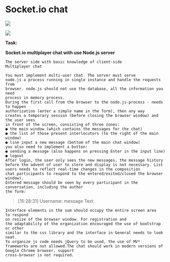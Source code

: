 # Socket.io chat

![](https://lh3.googleusercontent.com/ZX4Lvr0dI6_PAcoYyatE2SNvO9LaRPzWhJAGn8Tr8nemLhsVfO1nvbr0YgkVIHF6Twcvca02sm-BagBPuvWOgPBbYfnh79BysMLnjqhwAc0Ev2YCSLBb-a_Wk7iE-qxUgt4wHVERy3dIwW-ys9ZdWdx22q3GcqjpNZaamHH-P5Veru0LlV2C1Z_8Az1uze7KqiKi8UxAR-6F2Ph6Dypq9SgXMPmfIhYRQmvpepAHmfNG9O_v40sy9-eXcguWEbxwPxZDiSEkodg1uAAac8AoD5BXgkkRVfjWrYbH_7gLSWuDI-y6HXDIo_LX2jMFk_09ML0X8gZeekxS6bj1XQT9BOvoHuiBUJfMni19zSL_2OuK36ErF-4mLecbdUaX4YYuQtyH7bJ-u1InyiWzo9IT4j8Mrgzjuu9rsWe5zDEdOWapOinTgyA1ryBAuCT0VCoHsmndJSyIlgFz5EBpxz3YoR5a4dn8KCo_LSC3JefyD3FEaEdM6cY_DO1cH5dA0cUjT6RYMWBRdGjYjLTN0O3GDt5i4pFL52NARVWVxFSaqLWaiFr5HnEG-jyBHP082hwzb80NMgt0q1jMuv3yLtm6YTdc-jQDrQg=w1211-h939-no)

![](https://lh3.googleusercontent.com/J5fE2dmf5qlV_SnrPdhQVEYfCrNhV8ffO95QtfuN9q0FavEZmZSVH9EhckQxp0_A4DRKrwopGOcvqrz02LwXPHhW8fwpylUenDr2-x_jsQ0XoRBCrZzYAnkDmT-5NdtqflbE30KB1qQu2F2IQyP_3haphXcGsZWtBbtH8o1XvXd-3KMTgSG_Wi4TQarFNnHGj21BIRGIvoY-DbhJy_FUFLxqMQbbwVQ839sI-9jRW59JnFWu9H45hRAEQi6HYiZDgFw4tB5SmZpMw5apc6rCM7hamFhtzvRdYhema6Lf7zqtA9A_PEbSAWbAe8uRP1E8ze4cGbc5PmEw1GZlwoA5T0SgT3G0sS0ahwA2pyLVTCNjFtRyTnZ5DJR35SPIMmQfzkIJENgnUtgcrqYGK1dABVGphtylDrbd4D8uvSDrlAe9eT8xwh9cyMM_r_bUN967JbcJrv8AoBFamrlZWea-eGGu9zEF5Yvbe7pySVOaASyONvlozpkF3hF1Lp-c1RXtSPYrNCgK5U62p5NNwccgyweJ00YG9qyWMb84kfRLY5dYKwojcZxrBljpDuC8twoZ59AbXaIBThEL98M_kKJAO2nLR0D-PTc=w399-h737-no)

**Task:**

**Socket.io multiplayer chat with use Node.js server**

    The server side with basic knowledge of client-side
    Multiplayer chat

    You must implement multi-user chat. The server must serve
    node.js a process running in single instance and handle the requests from
    browser. node.js should not use the database, all the information you need
    process in memory process.
    During the first call from the browser to the node.js-process - needs to happen
    authorization (enter a simple name in the form), then any way
    creates a temporary session (before closing the browser window) and the user sees
    in front of the screen, consisting of three zones:
    ● the main window (which contains the messages for the chat)
    ● the list of those present interlocutors (to the right of the main window)
    ● line input a new message (bottom of the main chat window)
    you also need to implement a button:
    ● sending a message (also happens on pressing Enter in the input line)
    ● logout
    After login, the user only sees the new messages, the message history
    before the advent of user to store and display is not necessary. List
    users needs to reflect real-time changes in the composition
    chat participants to respond to the entered/exited/closed the browser window).
    Entered message should be seen by every participant in the conversation, including the author
    the form:
    

> [15:28:31] Username: message Text

    Interface elements in the sum should occupy the entire screen area
    to respond
    on resize of the browser window. For registration and
    the adaptability of the organization encouraged the use of bootstrap or other
    similar to the css library and the interface in General needs to look neat.
    To organize js code needs jQuery to be used, the use of MV*
    frameworks are not allowed.The chat should work in modern versions of Google Chrome browser, support
    cross-browser is not required.

